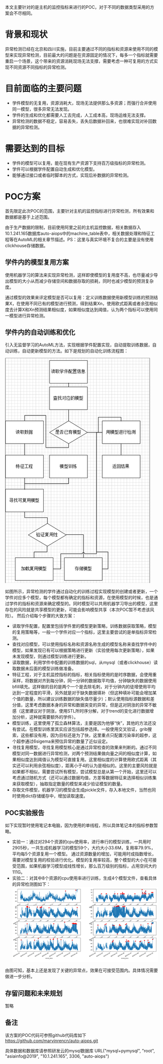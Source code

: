 
本文主要针对的是主机的监控指标来进行的POC，对于不同的数据类型采用的方案会不尽相同。

# 背景和现状
异常检测已经在北京和四川实施，目前主要通过不同的指标和资源来使用不同的模型来实现异常检测，目前最大的问题是在资源固定的情况下，每多一个指标就需要重启一个场景，这个带来的资源消耗现场无法支撑，需要考虑一种可复用的方式实现不同资源不同指标的异常检测。

# 目前面临的主要问题
* 学件模型的无复用，资源消耗大，现场无法提供那么多资源；而强行合并使用同一模型，很多异常无法发现。
* 学件的生成和优化都需要人工去完成，人工成本高，现场运维无法支撑。
* 异常检测的数据不稳定，容易丢失，丢失后数据补回来，也很难实现对补回数据的异常检测。

# 需要达到的目标
* 学件的模型可以复用，能在现有生产资源下支持百万级指标的异常检测。
* 学件可以根据学件配置自动生成和优化模型。
* 能够通过接口或者临时脚本的方式，实现后补数据的异常检测。


# POC方案
首先限定此次POC的范围，主要针对主机的监控指标进行异常检测，所有效果和数据都是基于上述范围。

由于生产数据的限制，目前使用阿里之前的主机监控数据，相关数据存入10.1.241.165数据库auto-aiops中的machine_table表中，相关数据处理和特征工程等在AutoML的相关章节描述。PS：这里与真实环境不复合的主要是没有使用clickhouse存储数据。

## 学件内的模型复用方案
使用机器学习的算法来实现异常检测，这样即使模型的复用度不高，也尽量减少导出模型的大小从而减少存储空间和数据存取的损耗，同时也减少模型的预测复杂度。

通过模型的效果来评定模型是否可以复用：定义训练数据使用新模型训练的预测结果X，在使用不同已有的模型进行预测，得到结果Xn，使用欧式距离或者余弦相似度去计算X和Xn预测结果相似度，如果相似度达到阈值，认为两个指标可以使用同一模型进行异常检测。

## 学件内的自动训练和优化
引入无监督学习的AutoML方法，实现根据学件配置实现，自动提取训练数据，自动训练，自动更新模型的方法。如下是规划的自动化训练流程图：

![flowpic](./poc_design_flow_01.png)

如图所示，异常检测的学件通过自动化的训练过程实现模型的创建或者更新，一个学件对应多个模型，每个模型都有确定的指标和资源，在使用模型的时候，也是通过学件的指标和资源来确定模型的。同时模型可以共用机器学习导出的模型，这里存在的风险就是共享模型的更新，可能会影响模型共享（本次POC暂不考虑该风险）。
然后介绍每个步骤的大致方案：
* 读取学件配置，配置里包括学件里的模型更新策略，训练数据获取策略，模型的复用策略等，一般一个学件对应一个指标，这里主要尝试的是单指标异常检测。
* 查找对应模型，可以使用指标名称和资源名称生成的模型名称来查找学件中的模型，如果发现已有可以根据策略进行更新（实验使用每次更新策略），如果未发现模型，则通过模型训练进行更新。
* 读取数据，利用学件中配置的训练数据的sql，从mysql（或者clickhouse）读取数据未后面的模型训练做准备。
* 特征工程，对于主机监控指标的指标，相关指标使用的是时序数据，会使用重采样，将数据对齐到每分钟，同一分钟的数据取平均值，分钟缺失的数据使用bfill填充。这样做的目的是两个一个是去除毛刺，对于分钟内的徒增使用平均达到一定程度的平滑，另外就是对于缺失数据填补（但这种填补可能会增加某个值的数量，所以建议训练数据的缺失值尽量少）；默认使用指标源数据和差分值，这里考虑数据本身的异常和数据突变的异常，但是这对阴涨的异常不敏感（这里建议对于阴涨，使用STL所时序分解，对于trend的变化进行数据增加分析，这种就需要额外的学件）。
* 模型训练，这里使用了孤立森林算法，主要是因为他够“快”，其他的方法还没有尝试。在模型训练里其实应该包括超参选择。一般使用交叉验证，grib搜索，这些都没有用，因为目标还是为了快，这里重点只配置污染率的超参，这个超参通过6sigema来预估异常的数量了近似设定。
* 寻找复用模型，寻找复用模型核心是通过异常检查的效果来判断的。通过不同模型对同一数据进行异常检测，对两个预测结果做向量之间的相似度计算，如果相似度达到阈值认为模型可直接复用。这里相似度的计算使用欧式距离（其实还可以利用余弦相似度），距离小于4的认为是相似的。这里的主要风险就是如果都不相似，需要尝试所有模型，尝试模型总是从第一个开始，这里还可以考虑通过随机方式（还可以通过数据均值，方差等数据特征来选择相似训练集来获取模型），抽取指定数量的模型来减少验证模型的数量。
* 存取文件模型，机器学习的模型会生成pickle文件，存入本地文件，当然也同时使用dict存储缓存中，增加读取速度。


## POC实验报告
如下实现暂时使用笔记本电脑，因为使用的单线程，所以具体笔记本的指标参数暂略。
* 实验一：通过对294个资源的cpu使用率，进行串行的模型训练，一共用时2905秒，一共生成机器学习的模型59个，大约大小33.6M，复用率79.9%，平均每5个资源复用一个模型。
通过资源数量的增加，可能用时成指数增长，需要对模型复用的校验进行优化。模型的复用率较高，整个模型的大小在可接受范围，如果机器学习模型成线性增长，那么百万级别的指标，占用空间大约111G。
* 实验二：对其中8个资源的cpu使用率进行训练，生成4个模型文件，查看具体的异常检测图如下：
![result01](./poc_result_01.png)

由图可知，基本上还是发现了关键的异常点，效果在可接受范围内。具体情况需要做进一步分析。

## 存留问题和未来规划
暂略

##	备注
该方案的POC代码可参照github代码库如下
https://github.com/marvinrencn/auto-aiops.git

具体数据和数据库请参照研发云的mysql数据库
URL("mysql+pymysql", "root", "asiainfo@2019", "10.1.241.165", 3306, "auto-aiops")
